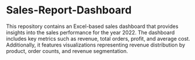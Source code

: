 # Sales-Report-Dashboard
This repository contains an Excel-based sales dashboard that provides insights into the sales performance for the year 2022. The dashboard includes key metrics such as revenue, total orders, profit, and average cost. Additionally, it features visualizations representing revenue distribution by product, order counts, and revenue segmentation.

